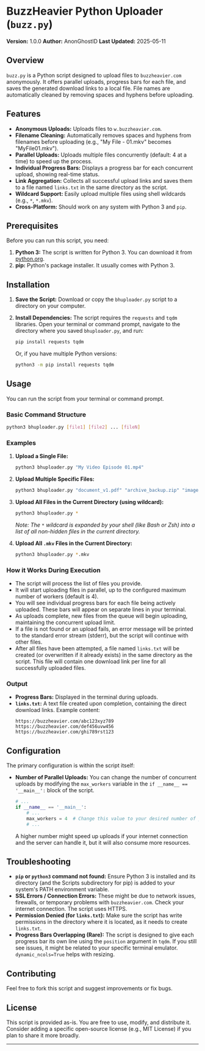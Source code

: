 # BuzzHeavier Python Uploader (`buzz.py`)

**Version:** 1.0.0
**Author:** AnonGhostID
**Last Updated:** 2025-05-11

## Overview

`buzz.py` is a Python script designed to upload files to `buzzheavier.com` anonymously. It offers parallel uploads, progress bars for each file, and saves the generated download links to a local file. File names are automatically cleaned by removing spaces and hyphens before uploading.

## Features

*   **Anonymous Uploads:** Uploads files to `w.buzzheavier.com`.
*   **Filename Cleaning:** Automatically removes spaces and hyphens from filenames before uploading (e.g., "My File - 01.mkv" becomes "MyFile01.mkv").
*   **Parallel Uploads:** Uploads multiple files concurrently (default: 4 at a time) to speed up the process.
*   **Individual Progress Bars:** Displays a progress bar for each concurrent upload, showing real-time status.
*   **Link Aggregation:** Collects all successful upload links and saves them to a file named `links.txt` in the same directory as the script.
*   **Wildcard Support:** Easily upload multiple files using shell wildcards (e.g., `*`, `*.mkv`).
*   **Cross-Platform:** Should work on any system with Python 3 and `pip`.

## Prerequisites

Before you can run this script, you need:

1.  **Python 3:** The script is written for Python 3. You can download it from [python.org](https://www.python.org/).
2.  **pip:** Python's package installer. It usually comes with Python 3.

## Installation

1.  **Save the Script:**
    Download or copy the `bhuploader.py` script to a directory on your computer.

2.  **Install Dependencies:**
    The script requires the `requests` and `tqdm` libraries. Open your terminal or command prompt, navigate to the directory where you saved `bhuploader.py`, and run:
    ```bash
    pip install requests tqdm
    ```
    Or, if you have multiple Python versions:
    ```bash
    python3 -m pip install requests tqdm
    ```

## Usage

You can run the script from your terminal or command prompt.

### Basic Command Structure

```bash
python3 bhuploader.py [file1] [file2] ... [fileN]
```

### Examples

1.  **Upload a Single File:**
    ```bash
    python3 bhuploader.py "My Video Episode 01.mp4"
    ```

2.  **Upload Multiple Specific Files:**
    ```bash
    python3 bhuploader.py "document_v1.pdf" "archive_backup.zip" "image-final.jpg"
    ```

3.  **Upload All Files in the Current Directory (using wildcard):**
    ```bash
    python3 bhuploader.py *
    ```
    *Note: The `*` wildcard is expanded by your shell (like Bash or Zsh) into a list of all non-hidden files in the current directory.*

4.  **Upload All `.mkv` Files in the Current Directory:**
    ```bash
    python3 bhuploader.py *.mkv
    ```

### How it Works During Execution

*   The script will process the list of files you provide.
*   It will start uploading files in parallel, up to the configured maximum number of workers (default is 4).
*   You will see individual progress bars for each file being actively uploaded. These bars will appear on separate lines in your terminal.
*   As uploads complete, new files from the queue will begin uploading, maintaining the concurrent upload limit.
*   If a file is not found or an upload fails, an error message will be printed to the standard error stream (stderr), but the script will continue with other files.
*   After all files have been attempted, a file named `links.txt` will be created (or overwritten if it already exists) in the same directory as the script. This file will contain one download link per line for all successfully uploaded files.

### Output

*   **Progress Bars:** Displayed in the terminal during uploads.
*   **`links.txt`:** A text file created upon completion, containing the direct download links. Example content:
    ```
    https://buzzheavier.com/abc123xyz789
    https://buzzheavier.com/def456uvw456
    https://buzzheavier.com/ghi789rst123
    ```

## Configuration

The primary configuration is within the script itself:

*   **Number of Parallel Uploads:**
    You can change the number of concurrent uploads by modifying the `max_workers` variable in the `if __name__ == '__main__':` block of the script.
    ```python
    # ...
    if __name__ == '__main__':
        # ...
        max_workers = 4  # Change this value to your desired number of parallel uploads
        # ...
    ```
    A higher number might speed up uploads if your internet connection and the server can handle it, but it will also consume more resources.

## Troubleshooting

*   **`pip` or `python3` command not found:**
    Ensure Python 3 is installed and its directory (and the Scripts subdirectory for pip) is added to your system's PATH environment variable.
*   **SSL Errors / Connection Errors:**
    These might be due to network issues, firewalls, or temporary problems with `buzzheavier.com`. Check your internet connection. The script uses HTTPS.
*   **Permission Denied (for `links.txt`):**
    Make sure the script has write permissions in the directory where it is located, as it needs to create `links.txt`.
*   **Progress Bars Overlapping (Rare):**
    The script is designed to give each progress bar its own line using the `position` argument in `tqdm`. If you still see issues, it might be related to your specific terminal emulator. `dynamic_ncols=True` helps with resizing.

## Contributing

Feel free to fork this script and suggest improvements or fix bugs.

## License

This script is provided as-is. You are free to use, modify, and distribute it. Consider adding a specific open-source license (e.g., MIT License) if you plan to share it more broadly.

---
